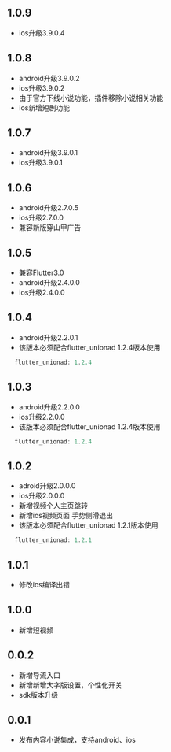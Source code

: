 ## 1.0.9
* ios升级3.9.0.4

## 1.0.8
* android升级3.9.0.2
* ios升级3.9.0.2
* 由于官方下线小说功能，插件移除小说相关功能
* ios新增短剧功能

## 1.0.7
* android升级3.9.0.1
* ios升级3.9.0.1

## 1.0.6
* android升级2.7.0.5
* ios升级2.7.0.0
* 兼容新版穿山甲广告

## 1.0.5
* 兼容Flutter3.0
* android升级2.4.0.0
* ios升级2.4.0.0

## 1.0.4
* android升级2.2.0.1
* 该版本必须配合flutter_unionad 1.2.4版本使用
```dart
  flutter_unionad: 1.2.4
```

## 1.0.3
* android升级2.2.0.0
* ios升级2.2.0.0
* 该版本必须配合flutter_unionad 1.2.4版本使用
```dart
  flutter_unionad: 1.2.4
```

## 1.0.2

* adroid升级2.0.0.0
* ios升级2.0.0.0
* 新增视频个人主页跳转
* 新增ios视频页面 手势侧滑退出
* 该版本必须配合flutter_unionad 1.2.1版本使用
```dart
  flutter_unionad: 1.2.1
```

## 1.0.1

* 修改ios编译出错

## 1.0.0

* 新增短视频

## 0.0.2

* 新增导流入口
* 新增新增大字版设置，个性化开关
* sdk版本升级

## 0.0.1

* 发布内容小说集成，支持android、ios







